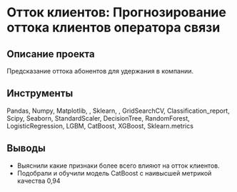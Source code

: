 # Отток клиентов: Прогнозирование оттока клиентов оператора связи

## Описание проекта
Предсказание оттока абонентов для удержания в компании.

## Инструменты
Pandas, Numpy, Matplotlib, , Sklearn, , GridSearchCV, Classification_report, Scipy, Seaborn, StandardScaler, DecisionTree, RandomForest, LogisticRegression, LGBM, CatBoost, XGBoost, Sklearn.metrics

## Выводы
- Выяснили какие признаки более всего влияют на отток клиентов.
- Подобрали и обучили модель CatBoost с наивысшей метрикой качества 0,94
